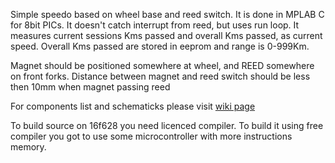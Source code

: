 Simple speedo based on wheel base and reed switch. It is done in MPLAB C for 8bit PICs. It doesn't catch interrupt from reed, but uses run loop. It measures current sessions Kms passed and overall Kms passed, as current speed. Overall Kms passed are stored in eeprom and range is 0-999Km.

Magnet should be positioned somewhere at wheel, and REED somewhere on front forks. Distance between magnet and reed switch should be less then 10mm when magnet passing reed 

For components list and schematicks please visit [wiki page](https://github.com/markodjurovic/speedometer/wiki)

To build source on 16f628 you need licenced compiler. To build it using free compiler you got to use some microcontroller with more instructions memory.
